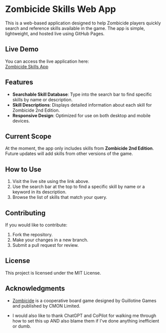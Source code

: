 # Zombicide Skills Web App

This is a web-based application designed to help Zombicide players quickly search and reference skills available in the game. The app is simple, lightweight, and hosted live using GitHub Pages.

## Live Demo

You can access the live application here:  
[Zombicide Skills App](https://kennethdenson.github.io/zombicide-skills-app/)

## Features

- **Searchable Skill Database**: Type into the search bar to find specific skills by name or description.
- **Skill Descriptions**: Displays detailed information about each skill for Zombicide 2nd Edition.
- **Responsive Design**: Optimized for use on both desktop and mobile devices.

## Current Scope

At the moment, the app only includes skills from **Zombicide 2nd Edition**. Future updates will add skills from other versions of the game.

## How to Use

1. Visit the live site using the link above.
2. Use the search bar at the top to find a specific skill by name or a keyword in its description.
3. Browse the list of skills that match your query.

## Contributing

If you would like to contribute:

1. Fork the repository.
2. Make your changes in a new branch.
3. Submit a pull request for review.

## License

This project is licensed under the MIT License.

## Acknowledgments

- [Zombicide](https://www.zombicide.com/) is a cooperative board game designed by Guillotine Games and published by CMON Limited.

- I would also like to thank ChatGPT and CoPilot for walking me through how to set this up AND also blame them if I've done anything inefficient or dumb.